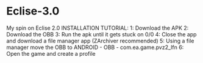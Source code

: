 # Eclise-3.0
My spin on Eclise 2.0
INSTALLATION TUTORIAL:
1: Download the APK
2: Download the OBB
3: Run the apk until it gets stuck on 0/0
4: Close the app and download a file manager app (ZArchiver recommended)
5: Using a file manager move the OBB to ANDROID - OBB - com.ea.game.pvz2_lfn
6: Open the game and create a profile
